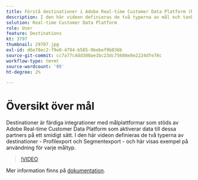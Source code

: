 ```yaml
---
title: Förstå destinationer i Adobe Real-time Customer Data Platform (RTCDP)
description: I den här videon definieras de två typerna av mål och tankstreck;Profilexporter och Segmentexport&mdash;och visar exempel/användningsexempel för varje måltyp.
solution: Real-time Customer Data Platform
role: User
feature: Destinations
kt: 3797
thumbnail: 29707.jpg
exl-id: d6e78ec2-f9e0-4794-b585-9bebef9b036b
source-git-commit: cc7a77c4dd380ae1bc23dc75608e8e2224dfe78c
workflow-type: tm+mt
source-wordcount: '95'
ht-degree: 2%

---
```


# Översikt över mål

Destinationer är färdiga integrationer med målplattformar som stöds av Adobe Real-time Customer Data Platform som aktiverar data till dessa partners på ett smidigt sätt. I den här videon definieras de två typerna av destinationer - Profilexport och Segmentexport - och här visas exempel på användning för varje måltyp.

>[!VIDEO](https://video.tv.adobe.com/v/29707?quality=12&learn=on)

Mer information finns på [dokumentation](https://experienceleague.adobe.com/docs/experience-platform/rtcdp/destinations/destinations-overview.html).

